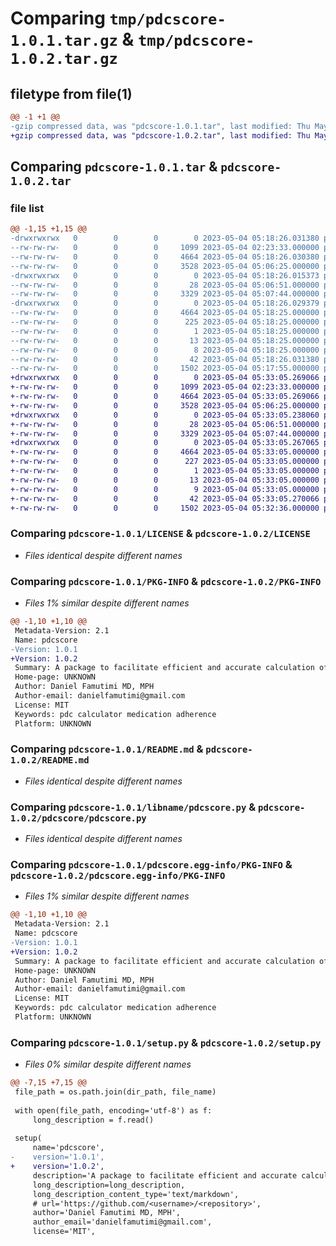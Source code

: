 # Comparing `tmp/pdcscore-1.0.1.tar.gz` & `tmp/pdcscore-1.0.2.tar.gz`

## filetype from file(1)

```diff
@@ -1 +1 @@
-gzip compressed data, was "pdcscore-1.0.1.tar", last modified: Thu May  4 05:18:26 2023, max compression
+gzip compressed data, was "pdcscore-1.0.2.tar", last modified: Thu May  4 05:33:05 2023, max compression
```

## Comparing `pdcscore-1.0.1.tar` & `pdcscore-1.0.2.tar`

### file list

```diff
@@ -1,15 +1,15 @@
-drwxrwxrwx   0        0        0        0 2023-05-04 05:18:26.031380 pdcscore-1.0.1/
--rw-rw-rw-   0        0        0     1099 2023-05-04 02:23:33.000000 pdcscore-1.0.1/LICENSE
--rw-rw-rw-   0        0        0     4664 2023-05-04 05:18:26.030380 pdcscore-1.0.1/PKG-INFO
--rw-rw-rw-   0        0        0     3528 2023-05-04 05:06:25.000000 pdcscore-1.0.1/README.md
-drwxrwxrwx   0        0        0        0 2023-05-04 05:18:26.015373 pdcscore-1.0.1/libname/
--rw-rw-rw-   0        0        0       28 2023-05-04 05:06:51.000000 pdcscore-1.0.1/libname/__init__.py
--rw-rw-rw-   0        0        0     3329 2023-05-04 05:07:44.000000 pdcscore-1.0.1/libname/pdcscore.py
-drwxrwxrwx   0        0        0        0 2023-05-04 05:18:26.029379 pdcscore-1.0.1/pdcscore.egg-info/
--rw-rw-rw-   0        0        0     4664 2023-05-04 05:18:25.000000 pdcscore-1.0.1/pdcscore.egg-info/PKG-INFO
--rw-rw-rw-   0        0        0      225 2023-05-04 05:18:25.000000 pdcscore-1.0.1/pdcscore.egg-info/SOURCES.txt
--rw-rw-rw-   0        0        0        1 2023-05-04 05:18:25.000000 pdcscore-1.0.1/pdcscore.egg-info/dependency_links.txt
--rw-rw-rw-   0        0        0       13 2023-05-04 05:18:25.000000 pdcscore-1.0.1/pdcscore.egg-info/requires.txt
--rw-rw-rw-   0        0        0        8 2023-05-04 05:18:25.000000 pdcscore-1.0.1/pdcscore.egg-info/top_level.txt
--rw-rw-rw-   0        0        0       42 2023-05-04 05:18:26.031380 pdcscore-1.0.1/setup.cfg
--rw-rw-rw-   0        0        0     1502 2023-05-04 05:17:55.000000 pdcscore-1.0.1/setup.py
+drwxrwxrwx   0        0        0        0 2023-05-04 05:33:05.269066 pdcscore-1.0.2/
+-rw-rw-rw-   0        0        0     1099 2023-05-04 02:23:33.000000 pdcscore-1.0.2/LICENSE
+-rw-rw-rw-   0        0        0     4664 2023-05-04 05:33:05.269066 pdcscore-1.0.2/PKG-INFO
+-rw-rw-rw-   0        0        0     3528 2023-05-04 05:06:25.000000 pdcscore-1.0.2/README.md
+drwxrwxrwx   0        0        0        0 2023-05-04 05:33:05.238060 pdcscore-1.0.2/pdcscore/
+-rw-rw-rw-   0        0        0       28 2023-05-04 05:06:51.000000 pdcscore-1.0.2/pdcscore/__init__.py
+-rw-rw-rw-   0        0        0     3329 2023-05-04 05:07:44.000000 pdcscore-1.0.2/pdcscore/pdcscore.py
+drwxrwxrwx   0        0        0        0 2023-05-04 05:33:05.267065 pdcscore-1.0.2/pdcscore.egg-info/
+-rw-rw-rw-   0        0        0     4664 2023-05-04 05:33:05.000000 pdcscore-1.0.2/pdcscore.egg-info/PKG-INFO
+-rw-rw-rw-   0        0        0      227 2023-05-04 05:33:05.000000 pdcscore-1.0.2/pdcscore.egg-info/SOURCES.txt
+-rw-rw-rw-   0        0        0        1 2023-05-04 05:33:05.000000 pdcscore-1.0.2/pdcscore.egg-info/dependency_links.txt
+-rw-rw-rw-   0        0        0       13 2023-05-04 05:33:05.000000 pdcscore-1.0.2/pdcscore.egg-info/requires.txt
+-rw-rw-rw-   0        0        0        9 2023-05-04 05:33:05.000000 pdcscore-1.0.2/pdcscore.egg-info/top_level.txt
+-rw-rw-rw-   0        0        0       42 2023-05-04 05:33:05.270066 pdcscore-1.0.2/setup.cfg
+-rw-rw-rw-   0        0        0     1502 2023-05-04 05:32:36.000000 pdcscore-1.0.2/setup.py
```

### Comparing `pdcscore-1.0.1/LICENSE` & `pdcscore-1.0.2/LICENSE`

 * *Files identical despite different names*

### Comparing `pdcscore-1.0.1/PKG-INFO` & `pdcscore-1.0.2/PKG-INFO`

 * *Files 1% similar despite different names*

```diff
@@ -1,10 +1,10 @@
 Metadata-Version: 2.1
 Name: pdcscore
-Version: 1.0.1
+Version: 1.0.2
 Summary: A package to facilitate efficient and accurate calculation of the medication adherence metric "Proportion of Days Covered" or "PDC".
 Home-page: UNKNOWN
 Author: Daniel Famutimi MD, MPH
 Author-email: danielfamutimi@gmail.com
 License: MIT
 Keywords: pdc calculator medication adherence
 Platform: UNKNOWN
```

### Comparing `pdcscore-1.0.1/README.md` & `pdcscore-1.0.2/README.md`

 * *Files identical despite different names*

### Comparing `pdcscore-1.0.1/libname/pdcscore.py` & `pdcscore-1.0.2/pdcscore/pdcscore.py`

 * *Files identical despite different names*

### Comparing `pdcscore-1.0.1/pdcscore.egg-info/PKG-INFO` & `pdcscore-1.0.2/pdcscore.egg-info/PKG-INFO`

 * *Files 1% similar despite different names*

```diff
@@ -1,10 +1,10 @@
 Metadata-Version: 2.1
 Name: pdcscore
-Version: 1.0.1
+Version: 1.0.2
 Summary: A package to facilitate efficient and accurate calculation of the medication adherence metric "Proportion of Days Covered" or "PDC".
 Home-page: UNKNOWN
 Author: Daniel Famutimi MD, MPH
 Author-email: danielfamutimi@gmail.com
 License: MIT
 Keywords: pdc calculator medication adherence
 Platform: UNKNOWN
```

### Comparing `pdcscore-1.0.1/setup.py` & `pdcscore-1.0.2/setup.py`

 * *Files 0% similar despite different names*

```diff
@@ -7,15 +7,15 @@
 file_path = os.path.join(dir_path, file_name)
 
 with open(file_path, encoding='utf-8') as f:
     long_description = f.read()
 
 setup(
     name='pdcscore',
-    version='1.0.1',
+    version='1.0.2',
     description='A package to facilitate efficient and accurate calculation of the medication adherence metric "Proportion of Days Covered" or "PDC".',
     long_description=long_description,
     long_description_content_type='text/markdown',
     # url='https://github.com/<username>/<repository>',
     author='Daniel Famutimi MD, MPH',
     author_email='danielfamutimi@gmail.com',
     license='MIT',
```

